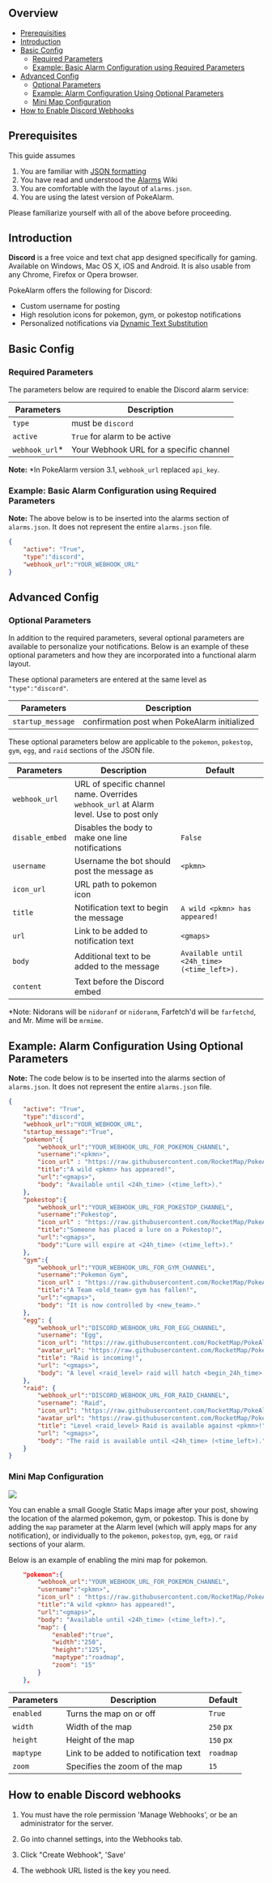 ## Overview
* [Prerequisities](#prerequisites)
* [Introduction](#introduction)
* [Basic Config](#basic-config)
  * [Required Parameters](#required-parameters)
  * [Example: Basic Alarm Configuration using Required Parameters](#example-basic-alarm-configuration-using-required-parameters)
* [Advanced Config](#advanced-config)
  * [Optional Parameters](#optional-parameters)
  * [Example: Alarm Configuration Using Optional Parameters](#example-alarm-configuration-using-optional-parameters)
  * [Mini Map Configuration](#mini-map-configuration)
* [How to Enable Discord Webhooks](#how-to-enable-discord-webhooks)

## Prerequisites
This guide assumes 

1. You are familiar with [JSON formatting](https://www.w3schools.com/js/js_json_intro.asp)
2. You have read and understood the [Alarms](alarms) Wiki
3. You are comfortable with the layout of `alarms.json`.
4. You are using the latest version of PokeAlarm.

Please familiarize yourself with all of the above before proceeding.

## Introduction

**Discord** is a free voice and text chat app designed specifically for gaming. Available on Windows, Mac OS X, iOS and Android. It is also usable from any Chrome, Firefox or Opera browser.

PokeAlarm offers the following for Discord:

* Custom username for posting
* High resolution icons for pokemon, gym, or pokestop notifications
* Personalized notifications via [Dynamic Text Substitution](Dynamic-Text-Substitution)



## Basic Config

### Required Parameters
The parameters below are required to enable the Discord alarm service:

| Parameters     | Description                            |
| -------------- |----------------------------------------|
| `type`         | must be `discord`                      |
| `active`       | `True` for alarm to be active          |
| `webhook_url`* | Your Webhook URL for a specific channel|
**Note:** *In PokeAlarm version 3.1, `webhook_url` replaced `api_key`.

### Example: Basic Alarm Configuration using Required Parameters

**Note:** The above below is to be inserted into the alarms section of `alarms.json`. It does not represent the entire `alarms.json` file.

```json
{
	"active": "True",
	"type":"discord",
	"webhook_url":"YOUR_WEBHOOK_URL"
}
```


## Advanced Config

### Optional Parameters
In addition to the required parameters, several optional parameters are available to personalize your notifications.  Below is an example of these optional parameters and how they are incorporated into a functional alarm layout.

These optional parameters are entered at the same level as `"type":"discord"`.

| Parameters         | Description
|--------------------|----------------------------------------------|
| `startup_message`  | confirmation post when PokeAlarm initialized |

These optional parameters below are applicable to the `pokemon`, `pokestop`, `gym`, `egg`, and `raid` sections of the JSON file.

| Parameters       | Description                                       | Default                                       |
| -----------------|---------------------------------------------------|-----------------------------------------------|
| `webhook_url`    | URL of specific channel name.  Overrides `webhook_url` at Alarm level.  Use to post only 
| `disable_embed`  | Disables the body to make one line notifications  | `False`                                      |
| `username`       | Username the bot should post the message as       | `<pkmn>`                                      | 
| `icon_url`       | URL path to pokemon icon	   					   |												 |
| `title`          | Notification text to begin the message            | `A wild <pkmn> has appeared!`                 |
| `url`            | Link to be added to notification text             | `<gmaps>`                                     |
| `body`           | Additional text to be added to the message        | `Available until <24h_time> (<time_left>).`   | 
| `content`        | Text before the Discord embed                     |                                               | 
*Note: Nidorans will be `nidoranf` or `nidoranm`, Farfetch'd will be `farfetchd`, and Mr. Mime will be `mrmime`.


## Example: Alarm Configuration Using Optional Parameters

**Note:** The code below is to be inserted into the alarms section of `alarms.json`. It does not represent the entire `alarms.json` file.

```json
{
	"active": "True",
	"type":"discord",
	"webhook_url":"YOUR_WEBHOOK_URL",
	"startup_message":"True",
	"pokemon":{
		"webhook_url":"YOUR_WEBHOOK_URL_FOR_POKEMON_CHANNEL",
		"username":"<pkmn>",
		"icon_url" : "https://raw.githubusercontent.com/RocketMap/PokeAlarm/master/icons/<pkmn_id>.png",
		"title":"A wild <pkmn> has appeared!",
		"url":"<gmaps>",
		"body": "Available until <24h_time> (<time_left>)."
	},
	"pokestop":{
		"webhook_url":"YOUR_WEBHOOK_URL_FOR_POKESTOP_CHANNEL",
		"username":"Pokestop",
		"icon_url" : "https://raw.githubusercontent.com/RocketMap/PokeAlarm/master/icons/pokestop.png",
		"title":"Someone has placed a lure on a Pokestop!",
		"url":"<gmaps>",
		"body":"Lure will expire at <24h_time> (<time_left>)."
	},
	"gym":{
		"webhook_url":"YOUR_WEBHOOK_URL_FOR_GYM_CHANNEL",
		"username":"Pokemon Gym",
		"icon_url" : "https://raw.githubusercontent.com/RocketMap/PokeAlarm/master/icons/gym_<team_id>.png",
		"title":"A Team <old_team> gym has fallen!",
		"url":"<gmaps>",
		"body": "It is now controlled by <new_team>."
	},
	"egg": {
		"webhook_url":"DISCORD_WEBHOOK_URL_FOR_EGG_CHANNEL",
		"username": "Egg",
		"icon_url": "https://raw.githubusercontent.com/RocketMap/PokeAlarm/master/icons/egg_<raid_level>.png",
		"avatar_url": "https://raw.githubusercontent.com/RocketMap/PokeAlarm/master/icons/egg_<raid_level>.png",
		"title": "Raid is incoming!",
		"url": "<gmaps>",
		"body": "A level <raid_level> raid will hatch <begin_24h_time> (<begin_time_left>)."
	},
	"raid": {
		"webhook_url":"DISCORD_WEBHOOK_URL_FOR_RAID_CHANNEL",
		"username": "Raid",
		"icon_url": "https://raw.githubusercontent.com/RocketMap/PokeAlarm/master/icons/<pkmn_id>.png",
		"avatar_url": "https://raw.githubusercontent.com/RocketMap/PokeAlarm/master/icons/egg_<raid_level>.png",
		"title": "Level <raid_level> Raid is available against <pkmn>!",
		"url": "<gmaps>",
		"body": "The raid is available until <24h_time> (<time_left>)."
	}
}
```

### Mini Map Configuration
![](images/minimap.png)

You can enable a small Google Static Maps image after your post, showing the location of the alarmed pokemon, gym, or pokestop.  This is done by adding the `map` parameter at the Alarm level (which will apply maps for any notification), or individually to the `pokemon`, `pokestop`, `gym`, `egg`, or `raid` sections of your alarm.

Below is an example of enabling the mini map for pokemon.
```json
	"pokemon":{
		"webhook_url":"YOUR_WEBHOOK_URL_FOR_POKEMON_CHANNEL",
		"username":"<pkmn>",
		"icon_url" : "https://raw.githubusercontent.com/RocketMap/PokeAlarm/master/icons/<pkmn_id>.png",
		"title":"A wild <pkmn> has appeared!",
		"url":"<gmaps>",
		"body": "Available until <24h_time> (<time_left>).",
		"map": {             
			"enabled":"true", 
			"width":"250",    
			"height":"125",  
			"maptype":"roadmap",
			"zoom": "15"      
		}                      
	},
```

| Parameters     | Description                                       | Default                                       |
| -------------- |---------------------------------------------------|-----------------------------------------------|
| `enabled`      | Turns the map on or off                           | `True`                                        |
| `width`        | Width of the map                                  | `250` px                                      |
| `height`       | Height of the map                                 | `150` px                                      | 
| `maptype`      | Link to be added to notification text             | `roadmap`                                     |
| `zoom`         | Specifies the zoom of the map                     | `15`                                          | 
 
## How to enable Discord webhooks

1. You must have the role permission 'Manage Webhooks', or be an administrator for the server.

2. Go into channel settings, into the Webhooks tab.

3. Click "Create Webhook", 'Save'

4. The webhook URL listed is the key you need.
